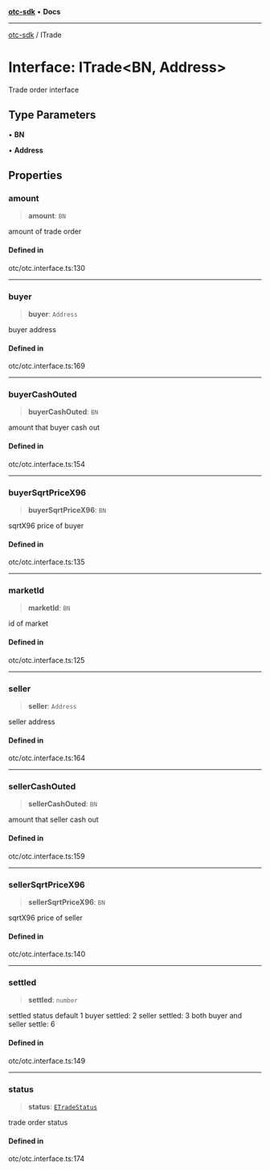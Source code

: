 [**otc-sdk**](../README.md) • **Docs**

***

[otc-sdk](../README.md) / ITrade

# Interface: ITrade\<BN, Address\>

Trade order interface

## Type Parameters

• **BN**

• **Address**

## Properties

### amount

> **amount**: `BN`

amount of trade order

#### Defined in

otc/otc.interface.ts:130

***

### buyer

> **buyer**: `Address`

buyer address

#### Defined in

otc/otc.interface.ts:169

***

### buyerCashOuted

> **buyerCashOuted**: `BN`

amount that buyer cash out

#### Defined in

otc/otc.interface.ts:154

***

### buyerSqrtPriceX96

> **buyerSqrtPriceX96**: `BN`

sqrtX96 price of buyer

#### Defined in

otc/otc.interface.ts:135

***

### marketId

> **marketId**: `BN`

id of market

#### Defined in

otc/otc.interface.ts:125

***

### seller

> **seller**: `Address`

seller address

#### Defined in

otc/otc.interface.ts:164

***

### sellerCashOuted

> **sellerCashOuted**: `BN`

amount that seller cash out

#### Defined in

otc/otc.interface.ts:159

***

### sellerSqrtPriceX96

> **sellerSqrtPriceX96**: `BN`

sqrtX96 price of seller

#### Defined in

otc/otc.interface.ts:140

***

### settled

> **settled**: `number`

settled status
default 1
buyer settled: 2
seller settled: 3
both buyer and seller settle: 6

#### Defined in

otc/otc.interface.ts:149

***

### status

> **status**: [`ETradeStatus`](../enumerations/ETradeStatus.md)

trade order status

#### Defined in

otc/otc.interface.ts:174
